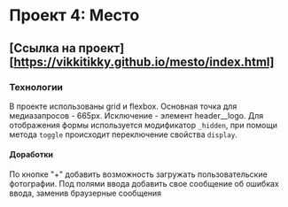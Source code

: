 # Проект 4: Место

## [Ссылка на проект][https://vikkitikky.github.io/mesto/index.html]

### Технологии
В проекте использованы grid и flexbox. Основная точка для медиазапросов - 665px. Исключение - элемент header__logo. 
Для отображения формы используется модификатор `_hidden`, при помощи метода `toggle` происходит переключение свойства `display`.

#### Доработки
По кнопке "+" добавить возможность загружать пользовательские фотографии. 
Под полями ввода добавить свое сообщение об ошибках ввода, заменив браузерные сообщения
